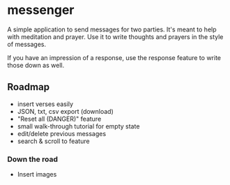 # messenger

A simple application to send messages for two parties. It's meant to help with meditation and prayer. Use it to write thoughts and prayers in the style of messages.

If you have an impression of a response, use the response feature to write those down as well.


## Roadmap

- insert verses easily
- JSON, txt, csv export (download)
- "Reset all (DANGER)" feature
- small walk-through tutorial for empty state
- edit/delete previous messages
- search & scroll to feature

### Down the road

- Insert images
